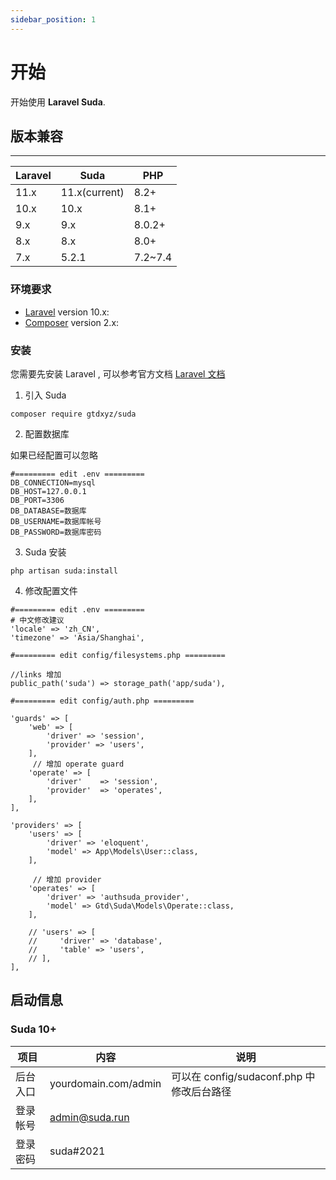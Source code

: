 ```yaml
---
sidebar_position: 1
---
```


# 开始

开始使用 **Laravel Suda**.

## 版本兼容

---

|  Laravel   | Suda  | PHP  |
|  ----  | ----  | ----  |
| 11.x  | 11.x(current) | 8.2+ |
| 10.x  | 10.x | 8.1+ |
| 9.x  | 9.x | 8.0.2+ |
| 8.x  | 8.x | 8.0+ |
| 7.x  | 5.2.1 | 7.2~7.4 |


### 环境要求

- [Laravel](https://laravel.com/) version 10.x:
- [Composer](https://getcomposer.org) version 2.x:


### 安装

您需要先安装 Laravel , 可以参考官方文档  [Laravel 文档](https://laravel.com/)

1. 引入 Suda

```
composer require gtdxyz/suda
```
2. 配置数据库

如果已经配置可以忽略

```
#========= edit .env =========
DB_CONNECTION=mysql
DB_HOST=127.0.0.1
DB_PORT=3306
DB_DATABASE=数据库
DB_USERNAME=数据库帐号
DB_PASSWORD=数据库密码
```

3. Suda 安装

```
php artisan suda:install
```

4. 修改配置文件

```
#========= edit .env =========
# 中文修改建议
'locale' => 'zh_CN',
'timezone' => 'Asia/Shanghai',

#========= edit config/filesystems.php =========

//links 增加
public_path('suda') => storage_path('app/suda'),

#========= edit config/auth.php =========

'guards' => [
    'web' => [
        'driver' => 'session',
        'provider' => 'users',
    ],
	 // 增加 operate guard
    'operate' => [
        'driver'    => 'session',
        'provider'  => 'operates',
    ],
],

'providers' => [
    'users' => [
        'driver' => 'eloquent',
        'model' => App\Models\User::class,
    ],
	 
	 // 增加 provider
    'operates' => [
        'driver' => 'authsuda_provider',
        'model' => Gtd\Suda\Models\Operate::class,
    ],

    // 'users' => [
    //     'driver' => 'database',
    //     'table' => 'users',
    // ],
],

```

## 启动信息


### Suda 10+

|  项目   | 内容  | 说明  |
|  ----  | ----  | ----  |
| 后台入口  | yourdomain.com/admin | 可以在 config/sudaconf.php 中修改后台路径|
| 登录帐号  | admin@suda.run |  |
| 登录密码  | suda#2021 |  |
